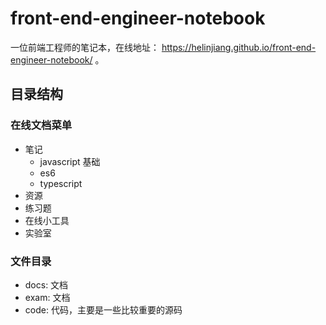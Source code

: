 # front-end-engineer-notebook

一位前端工程师的笔记本，在线地址： https://helinjiang.github.io/front-end-engineer-notebook/ 。

## 目录结构

### 在线文档菜单
- 笔记
  - javascript 基础
  - es6
  - typescript
- 资源
- 练习题
- 在线小工具
- 实验室

### 文件目录

- docs: 文档
- exam: 文档
- code: 代码，主要是一些比较重要的源码
